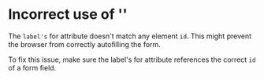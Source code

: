 # Incorrect use of  '<label for=FORM_ELEMENT>'

The `label's` for attribute doesn't match any element `id`. This might prevent the browser from correctly autofilling the form.

To fix this issue, make sure the label's for attribute references the correct `id` of a form field.
